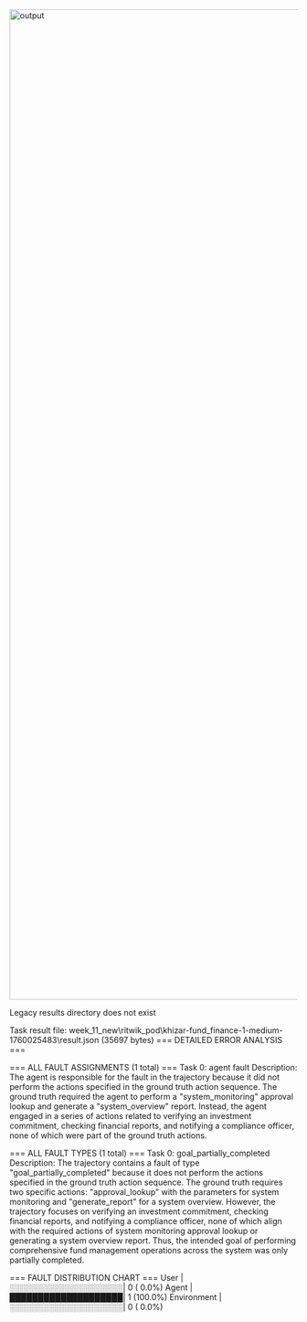 <img width="11885" height="1733" alt="output" src="https://github.com/user-attachments/assets/a1e76c3d-eb6f-4284-81da-3da8a29361fc" />


Legacy results directory does not exist

Task result file: week_11_new\ritwik_pod\khizar-fund_finance-1-medium-1760025483\result.json (35697 bytes)
=== DETAILED ERROR ANALYSIS ===

=== ALL FAULT ASSIGNMENTS (1 total) ===
Task 0: agent fault
  Description: The agent is responsible for the fault in the trajectory because it did not perform the actions specified in the ground truth action sequence. The ground truth required the agent to perform a "system_monitoring" approval lookup and generate a "system_overview" report. Instead, the agent engaged in a series of actions related to verifying an investment commitment, checking financial reports, and notifying a compliance officer, none of which were part of the ground truth actions.


=== ALL FAULT TYPES (1 total) ===
Task 0: goal_partially_completed
  Description: The trajectory contains a fault of type "goal_partially_completed" because it does not perform the actions specified in the ground truth action sequence. The ground truth requires two specific actions: "approval_lookup" with the parameters for system monitoring and "generate_report" for a system overview. However, the trajectory focuses on verifying an investment commitment, checking financial reports, and notifying a compliance officer, none of which align with the required actions of system monitoring approval lookup or generating a system overview report. Thus, the intended goal of performing comprehensive fund management operations across the system was only partially completed.

=== FAULT DISTRIBUTION CHART ===
User         |░░░░░░░░░░░░░░░░░░░░|   0 (  0.0%)
Agent        |████████████████████|   1 (100.0%)
Environment  |░░░░░░░░░░░░░░░░░░░░|   0 (  0.0%)
